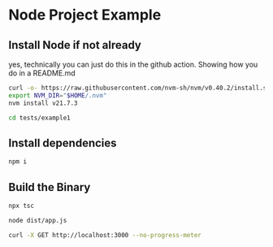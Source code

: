 # Node Project Example

## Install Node if not already

yes, technically you can just do this in the github action. Showing how you do in a README.md

```bash docci-if-not-installed=node
curl -o- https://raw.githubusercontent.com/nvm-sh/nvm/v0.40.2/install.sh | bash
export NVM_DIR="$HOME/.nvm"
nvm install v21.7.3
```

```bash docci-ignore
cd tests/example1
```

## Install dependencies

```bash docci-delay-after=1
npm i
```

## Build the Binary

```bash
npx tsc
```

```bash docci-background docci-delay-after=1
node dist/app.js
```

```bash docci-output-contains="Hello World!"
curl -X GET http://localhost:3000 --no-progress-meter
```
